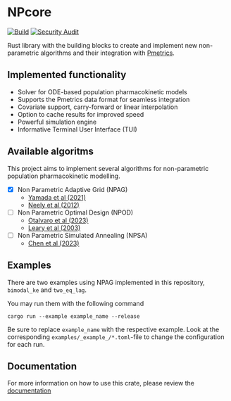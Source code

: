 # NPcore
[![Build](https://github.com/LAPKB/NPcore/actions/workflows/rust.yml/badge.svg)](https://github.com/LAPKB/NPcore/actions/workflows/rust.yml)
[![Security Audit](https://github.com/LAPKB/NPcore/actions/workflows/security_audit.yml/badge.svg)](https://github.com/LAPKB/NPcore/actions/workflows/security_audit.yml)

Rust library with the building blocks to create and implement new non-parametric algorithms and their integration with [Pmetrics](https://github.com/LAPKB/Pmetrics).

## Implemented functionality

* Solver for ODE-based population pharmacokinetic models
* Supports the Pmetrics data format for seamless integration
* Covariate support, carry-forward or linear interpolation
* Option to cache results for improved speed
* Powerful simulation engine 
* Informative Terminal User Interface (TUI)

## Available algoritms

This project aims to implement several algorithms for non-parametric population pharmacokinetic modelling.

- [x] Non Parametric Adaptive Grid (NPAG)
    - [Yamada et al (2021)](https://www.ncbi.nlm.nih.gov/pmc/articles/PMC7823953/)
    - [Neely et al (2012)](https://pubmed.ncbi.nlm.nih.gov/22722776/)
- [ ] Non Parametric Optimal Design (NPOD)
  - [Otalvaro et al (2023)](https://pubmed.ncbi.nlm.nih.gov/36478350/)
  - [Leary et al (2003)](https://www.page-meeting.org/default.asp?abstract=421)
- [ ] Non Parametric Simulated Annealing (NPSA)
  - [Chen et al (2023)](https://arxiv.org/abs/2301.12656)

## Examples

There are two examples using NPAG implemented in this repository, `bimodal_ke` and `two_eq_lag`. 

You may run them with the following command
```
cargo run --example example_name --release
```
Be sure to replace `example_name` with the respective example.
Look at the corresponding `examples/_example_/*.toml`-file to change the configuration for each run.

## Documentation

For more information on how to use this crate, please review the [documentation](https://lapkb.github.io/NPcore/)
